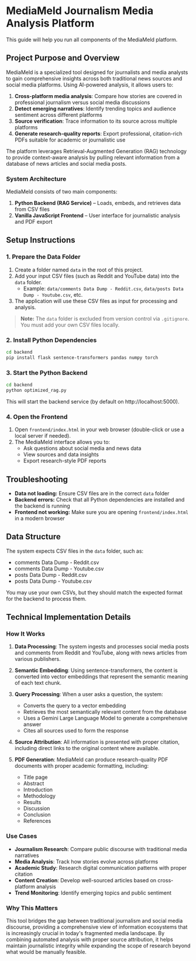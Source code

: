 # MediaMeld Journalism Media Analysis Platform

This guide will help you run all components of the MediaMeld platform.

## Project Purpose and Overview

MediaMeld is a specialized tool designed for journalists and media analysts to gain comprehensive insights across both traditional news sources and social media platforms. Using AI-powered analysis, it allows users to:

1. **Cross-platform media analysis**: Compare how stories are covered in professional journalism versus social media discussions
2. **Detect emerging narratives**: Identify trending topics and audience sentiment across different platforms
3. **Source verification**: Trace information to its source across multiple platforms
4. **Generate research-quality reports**: Export professional, citation-rich PDFs suitable for academic or journalistic use

The platform leverages Retrieval-Augmented Generation (RAG) technology to provide context-aware analysis by pulling relevant information from a database of news articles and social media posts.

### System Architecture

MediaMeld consists of two main components:

1. **Python Backend (RAG Service)** – Loads, embeds, and retrieves data from CSV files
2. **Vanilla JavaScript Frontend** – User interface for journalistic analysis and PDF export

## Setup Instructions

### 1. Prepare the Data Folder

1. Create a folder named `data` in the root of this project.
2. Add your input CSV files (such as Reddit and YouTube data) into the `data` folder.
   - Example: `data/comments Data Dump - Reddit.csv`, `data/posts Data Dump - Youtube.csv`, etc.
3. The application will use these CSV files as input for processing and analysis.

> **Note:** The `data` folder is excluded from version control via `.gitignore`. You must add your own CSV files locally.

### 2. Install Python Dependencies

```bash
cd backend
pip install flask sentence-transformers pandas numpy torch
```

### 3. Start the Python Backend

```bash
cd backend
python optimized_rag.py
```

This will start the backend service (by default on http://localhost:5000).

### 4. Open the Frontend

1. Open `frontend/index.html` in your web browser (double-click or use a local server if needed).
2. The MediaMeld interface allows you to:
   - Ask questions about social media and news data
   - View sources and data insights
   - Export research-style PDF reports

## Troubleshooting

- **Data not loading:** Ensure CSV files are in the correct `data` folder
- **Backend errors:** Check that all Python dependencies are installed and the backend is running
- **Frontend not working:** Make sure you are opening `frontend/index.html` in a modern browser

## Data Structure

The system expects CSV files in the `data` folder, such as:
- comments Data Dump - Reddit.csv
- comments Data Dump - Youtube.csv
- posts Data Dump - Reddit.csv
- posts Data Dump - Youtube.csv

You may use your own CSVs, but they should match the expected format for the backend to process them.

## Technical Implementation Details

### How It Works

1. **Data Processing**: The system ingests and processes social media posts and comments from Reddit and YouTube, along with news articles from various publishers.

2. **Semantic Embedding**: Using sentence-transformers, the content is converted into vector embeddings that represent the semantic meaning of each text chunk.

3. **Query Processing**: When a user asks a question, the system:
   - Converts the query to a vector embedding
   - Retrieves the most semantically relevant content from the database
   - Uses a Gemini Large Language Model to generate a comprehensive answer
   - Cites all sources used to form the response

4. **Source Attribution**: All information is presented with proper citation, including direct links to the original content where available.

5. **PDF Generation**: MediaMeld can produce research-quality PDF documents with proper academic formatting, including:
   - Title page
   - Abstract
   - Introduction
   - Methodology
   - Results
   - Discussion
   - Conclusion
   - References

### Use Cases

- **Journalism Research**: Compare public discourse with traditional media narratives
- **Media Analysis**: Track how stories evolve across platforms
- **Academic Study**: Research digital communication patterns with proper citation
- **Content Creation**: Develop well-sourced articles based on cross-platform analysis
- **Trend Monitoring**: Identify emerging topics and public sentiment

### Why This Matters

This tool bridges the gap between traditional journalism and social media discourse, providing a comprehensive view of information ecosystems that is increasingly crucial in today's fragmented media landscape. By combining automated analysis with proper source attribution, it helps maintain journalistic integrity while expanding the scope of research beyond what would be manually feasible.
